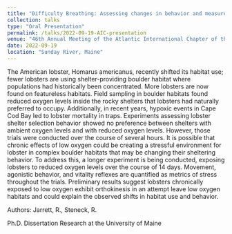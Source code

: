 ```yaml
---
title: "Difficulty Breathing: Assessing changes in behavior and measures of vitality of American lobster at reduced oxygen levels"
collection: talks
type: "Oral Presentation"
permalink: /talks/2022-09-19-AIC-presentation
venue: "46th Annual Meeting of the Atlantic International Chapter of the American Fisheries Society"
date: 2022-09-19
location: "Sunday River, Maine"
---
```


The American lobster, Homarus americanus, recently shifted its habitat use; fewer lobsters are using shelter-providing boulder habitat where populations had historically been concentrated.  More lobsters are now found on featureless habitats. Field sampling in boulder habitats found reduced oxygen levels inside the rocky shelters that lobsters had naturally preferred to occupy. Additionally, in recent years, hypoxic events in Cape Cod Bay led to lobster mortality in traps. Experiments assessing lobster shelter selection behavior showed no preference between shelters with ambient oxygen levels and with reduced oxygen levels. However, those trials were conducted over the course of several hours. It is possible that chronic effects of low oxygen could be creating a stressful environment for lobster in complex boulder habitats that may be changing their sheltering behavior. To address this, a longer experiment is being conducted, exposing lobsters to reduced oxygen levels over the course of 14 days. Movement, agonistic behavior, and vitality reflexes are quantified as metrics of stress throughout the trials. Preliminary results suggest lobsters chronically exposed to low oxygen exhibit orthokinesis in an attempt leave low oxygen habitats and could explain the observed shifts in habitat use and behavior.

Authors: Jarrett, R., Steneck, R.

Ph.D. Dissertation Research at the University of Maine
